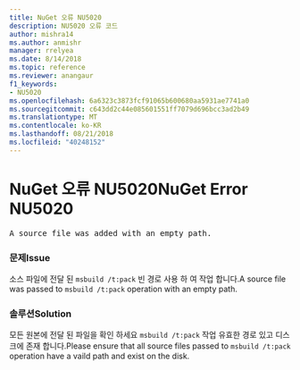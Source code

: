 ```yaml
---
title: NuGet 오류 NU5020
description: NU5020 오류 코드
author: mishra14
ms.author: anmishr
manager: rrelyea
ms.date: 8/14/2018
ms.topic: reference
ms.reviewer: anangaur
f1_keywords:
- NU5020
ms.openlocfilehash: 6a6323c3873fcf91065b600680aa5931ae7741a0
ms.sourcegitcommit: c643dd2c44e085601551ff7079d696bcc3ad2b49
ms.translationtype: MT
ms.contentlocale: ko-KR
ms.lasthandoff: 08/21/2018
ms.locfileid: "40248152"
---
```

# <a name="nuget-error-nu5020"></a><span data-ttu-id="4f3c2-103">NuGet 오류 NU5020</span><span class="sxs-lookup"><span data-stu-id="4f3c2-103">NuGet Error NU5020</span></span>
<pre>A source file was added with an empty path.</pre>

### <a name="issue"></a><span data-ttu-id="4f3c2-104">문제</span><span class="sxs-lookup"><span data-stu-id="4f3c2-104">Issue</span></span>

<span data-ttu-id="4f3c2-105">소스 파일에 전달 된 `msbuild /t:pack` 빈 경로 사용 하 여 작업 합니다.</span><span class="sxs-lookup"><span data-stu-id="4f3c2-105">A source file was passed to `msbuild /t:pack` operation with an empty path.</span></span>


### <a name="solution"></a><span data-ttu-id="4f3c2-106">솔루션</span><span class="sxs-lookup"><span data-stu-id="4f3c2-106">Solution</span></span>

<span data-ttu-id="4f3c2-107">모든 원본에 전달 된 파일을 확인 하세요 `msbuild /t:pack` 작업 유효한 경로 있고 디스크에 존재 합니다.</span><span class="sxs-lookup"><span data-stu-id="4f3c2-107">Please ensure that all source files passed to `msbuild /t:pack` operation have a vaild path and exist on the disk.</span></span>


